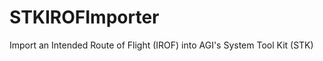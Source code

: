 STKIROFImporter
===============

Import an Intended Route of Flight (IROF) into AGI's System Tool Kit (STK)